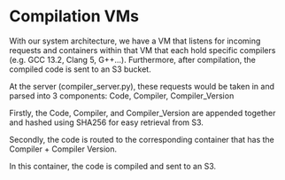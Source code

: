 # Compilation VMs

With our system architecture, we have a VM that listens for incoming requests and containers within that VM that each hold specific compilers (e.g. GCC 13.2, Clang 5, G++...). Furthermore, after compilation, the compiled code is sent to an S3 bucket.

At the server (compiler_server.py), these requests would be taken in and parsed into 3 components: Code, Compiler, Compiler_Version

Firstly, the Code, Compiler, and Compiler_Version are appended together and hashed using SHA256 for easy retrieval from S3.

Secondly, the code is routed to the corresponding container that has the Compiler + Compiler Version.

In this container, the code is compiled and sent to an S3.


